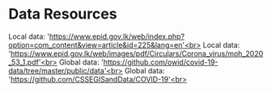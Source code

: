 # Data Resources
Local data: 'https://www.epid.gov.lk/web/index.php?option=com_content&view=article&id=225&lang=en'<br>
Local data: 'https://www.epid.gov.lk/web/images/pdf/Circulars/Corona_virus/moh_2020_53_1.pdf'<br>
Global data: 'https://github.com/owid/covid-19-data/tree/master/public/data'<br> 
Global data: 'https://github.com/CSSEGISandData/COVID-19'<br>
